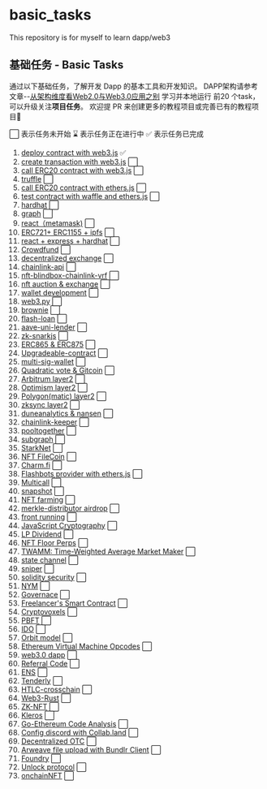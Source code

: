 # basic_tasks
This repository is for myself to learn dapp/web3  

## 基础任务 - Basic Tasks

通过以下基础任务，了解开发 Dapp 的基本工具和开发知识。
DAPP架构请参考文章--[从架构维度看Web2.0与Web3.0应用之别](https://zhuanlan.zhihu.com/p/414635679?utm_source=wechat_session&utm_medium=social&utm_oi=778564687968092160&s_r=0)
学习并本地运行 前20 个task，可以升级关注**项目任务**。
欢迎提 PR 来创建更多的教程项目或完善已有的教程项目🤗

⬜ 表示任务未开始
⌛ 表示任务正在进行中
✅ 表示任务已完成

1. [deploy contract with web3.js](basic/01-web3js-deploy) ✅
2. [create transaction with web3.js](basic/02-web3js-transaction) ⬜
3. [call ERC20 contract with web3.js](basic/03-web3js-erc20) ⬜
4. [truffle](basic/04-web3js-truffle) ⬜
5. [call ERC20 contract with ethers.js](basic/05-ethersjs-erc20) ⬜
6. [test contract with waffle and ethers.js](basic/06-ethersjs-waffle) ⬜
7. [hardhat](basic/07-hardhat) ⬜
8. [graph](basic/08-hardhat-graph) ⬜
9. [react（metamask)](basic/09-hardhat-react) ⬜
10. [ERC721+ ERC1155 + ipfs](basic/10-hardhat-ipfs-erc721) ⬜
11. [react + express + hardhat](basic/11-react-express-hardhat) ⬜
12. [Crowdfund](basic/12-token-crowdfund) ⬜
13. [decentralized exchange](basic/13-decentralized-exchange) ⬜
14. [chainlink-api](basic/14-chainlink-price-feed) ⬜
15. [nft-blindbox-chainlink-vrf](basic/15-nft-blindbox-chainlink-vrf) ⬜
16. [nft auction & exchange](basic/16-nft-auction-exchange) ⬜
17. [wallet development](basic/17-etherjs-wallet-develop) ⬜
18. [web3.py](basic/18-web3py) ⬜
19. [brownie](basic/19-brownie) ⬜
20. [flash-loan](basic/20-flash-loan) ⬜
21. [aave-uni-lender](basic/21-aave-uni-loan) ⬜
22. [zk-snarkjs](basic/22-zk-snarkjs) ⬜
23. [ERC865 & ERC875](basic/23-erc865-and-erc875) ⬜
24. [Upgradeable-contract](basic/24-upgradeable-contract) ⬜
25. [multi-sig-wallet](basic/25-multi-sig-wallet) ⬜
26. [Quadratic vote & Gitcoin](basic/26-quadratic-vote%26gitcoin) ⬜
27. [Arbitrum layer2](basic/27-Arbitrum-layer2) ⬜
28. [Optimism layer2](basic/28-optimism-layer2) ⬜
29. [Polygon(matic) layer2](basic/29-Polygon(matic)-layer2) ⬜
30. [zksync layer2](basic/30-zksync-layer2) ⬜
31. [duneanalytics & nansen](basic/31-dune-analytics-nansen) ⬜
32. [chainlink-keeper](basic/32-chainlink-keeper) ⬜
33. [pooltogether](basic/33-pooltogether) ⬜
34. [subgraph](basic/34-subgraph) ⬜
35. [StarkNet](basic/35-starkNet) ⬜
36. [NFT FileCoin](basic/36-nft-ipfs) ⬜
37. [Charm.fi](basic/37-charm.fi) ⬜
38. [Flashbots provider with ethers.js](basic/38-Flashbots-and-Eden) ⬜
39. [Multicall](basic/39-Multicall) ⬜
40. [snapshot](basic/40-snapshot) ⬜
41. [NFT farming](https://superfarm.com/farms) ⬜
42. [merkle-distributor airdrop](basic/42-merkle-distributor-airdrop)  ⬜
43. [front running](https://github.com/Supercycled/cake_sniper)  ⬜
44. [JavaScript Cryptography](https://blog.sessionstack.com/how-javascript-works-cryptography-how-to-deal-with-man-in-the-middle-mitm-attacks-bf8fc6be546c) ⬜
45. [LP Dividend](https://github.com/sushiswap/sushiswap) ⬜
46. [NFT Floor Perps](https://www.paradigm.xyz/2021/08/floor-perps/) ⬜
47. [TWAMM: Time-Weighted Average Market Maker](https://www.paradigm.xyz/2021/07/twamm/) ⬜
48. [state channel](https://ethereum.org/en/developers/docs/scaling/state-channels/)  ⬜
49. [sniper](https://github.com/Supercycled/cake_sniper.git) ⬜
50. [solidity security](basic/50-solidity-security)  ⬜
51. [NYM](https://myz1237.substack.com/p/nymwhitepaper?r=uaq4w&utm_campaign=post&utm_medium=web&utm_source=) ⬜
52. [Governace](https://github.com/withtally/safeguard)  ⬜
53. [Freelancer's Smart Contract](basic/53-freelancer) ⬜
54. [Cryptovoxels](https://zhuanlan.zhihu.com/p/379249411) ⬜
55. [PBFT](https://medium.com/loom-network-chinese/%E4%BA%86%E8%A7%A3%E5%8C%BA%E5%9D%97%E9%93%BE%E7%9A%84%E5%9F%BA%E6%9C%AC-%E7%AC%AC%E4%B8%80%E9%83%A8%E5%88%86-%E6%8B%9C%E5%8D%A0%E5%BA%AD%E5%AE%B9%E9%94%99-byzantine-fault-tolerance-8a1912c311ba) ⬜
56. [IDO](https://github.com/gnosis/ido-contracts) ⬜
57. [Orbit model](https://github.com/orbit-love/orbit-model) ⬜
58. [Ethereum Virtual Machine Opcodes](basic/58-EVM/readme.md) ⬜
59. [web3.0 dapp](basic/59-web3-dapp) ⬜
60. [Referral Code](https://developers.thundercore.com/docs/referral-contract/) ⬜
61. [ENS](basic/61-ENS) ⬜
62. [Tenderly](https://dashboard.tenderly.co/explorer) ⬜
63. [HTLC-crosschain](basic/63-htlc-crosschain) ⬜
64. [Web3-Rust](https://github.com/tomusdrw/rust-web3) ⬜
65. [ZK-NFT](https://github.com/kevinz917/zk-NFT) ⬜
66. [Kleros](https://kleros.io/) ⬜
67. [Go-Ethereum Code Analysis](basic/67-Go-Ethereum-Code-Analysis/readme.md) ⬜
68. [Config discord with Collab.land](basic/68-config-discord-with-Collab.land) ⬜
69. [Decentralized OTC](https://github.com/DOTCPro) ⬜
70. [Arweave file upload with Bundlr Client](basic/70-arweave-file-upload-with-bundlr/README.md) ⬜
71. [Foundry](basic/71-foundry/README.md) ⬜
72. [Unlock protocol](https://docs.unlock-protocol.com/unlock/developers/unlock-platform) ⬜
73. [onchainNFT](https://github.com/Park-City-Utah/onChainNFT) ⬜